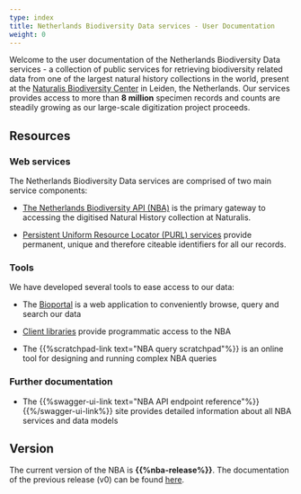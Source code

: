 ```yaml
---
type: index
title: Netherlands Biodiversity Data services - User Documentation 
weight: 0
---
```


Welcome to the user documentation of the Netherlands Biodiversity Data services - a collection of public services for retrieving biodiversity 
related data from one of the largest natural history collections in the world, present 
at the [Naturalis Biodiversity Center](http://www.naturalis.nl) in Leiden, the Netherlands. 
Our services provides access to more than **8 million** specimen records and counts are steadily growing as our large-scale digitization project proceeds. 

## Resources

### Web services
The Netherlands Biodiversity Data services are comprised of two main service components:

* [The Netherlands Biodiversity API (NBA)](/introduction) is the primary gateway to accessing the digitised Natural History collection at Naturalis.

* [Persistent Uniform Resource Locator (PURL) services](/purl-services) provide permanent, unique and therefore citeable identifiers for all our records.

### Tools
We have developed several tools to ease access to our data:

* The [Bioportal](http://bioportal.naturalis.nl/") is a web application to conveniently browse, query and search our data

* [Client libraries](/introduction/#api-clients) provide programmatic access to the NBA

* The {{%scratchpad-link text="NBA query scratchpad"%}} is an online tool for designing and running complex NBA queries 

### Further documentation

* The {{%swagger-ui-link text="NBA API endpoint reference"%}}{{%/swagger-ui-link%}} site provides detailed information about all 
NBA services and data models

## Version
The current version of the NBA is **{{%nba-release%}}**. The documentation of the previous release (v0) can be 
found [here](http://docs.biodiversitydata.nl/en/v0). 



